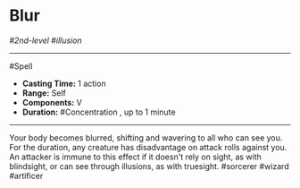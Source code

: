 # Blur
*#2nd-level #illusion*
___ 
#Spell
- **Casting Time:** 1 action
- **Range:** Self
- **Components:** V
- **Duration:** #Concentration , up to 1 minute
---
Your body becomes blurred, shifting and wavering to all who can see you. For the duration, any creature has disadvantage on attack rolls against you. An attacker is immune to this effect if it doesn't rely on sight, as with blindsight, or can see through illusions, as with truesight.
#sorcerer
#wizard
#artificer